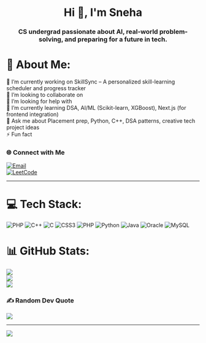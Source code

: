 <h1 align="center">Hi 👋, I'm Sneha</h1>
<h3 align="center">CS undergrad passionate about AI, real-world problem-solving, and preparing for a future in tech.</h3>

# 💫 About Me:
🔭 I’m currently working on SkillSync – A personalized skill-learning scheduler and progress tracker<br>👯 I’m looking to collaborate on<br>🤝 I’m looking for help with<br>🌱 I’m currently learning DSA, AI/ML (Scikit-learn, XGBoost), Next.js (for frontend integration)<br>💬 Ask me about Placement prep, Python, C++, DSA patterns, creative tech project ideas<br>⚡ Fun fact


### 🌐 Connect with Me  
[![Email](https://img.shields.io/badge/Gmail-D14836?style=for-the-badge&logo=gmail&logoColor=white)](mailto:snehac9873@gmail.com)  
[![LeetCode](https://img.shields.io/badge/LeetCode-FFA116?style=for-the-badge&logo=leetcode&logoColor=black)](https://leetcode.com/sneha479)

---
# 💻 Tech Stack:
![PHP](https://img.shields.io/badge/php-%23777BB4.svg?style=for-the-badge&logo=php&logoColor=white) ![C++](https://img.shields.io/badge/c++-%2300599C.svg?style=for-the-badge&logo=c%2B%2B&logoColor=white) ![C](https://img.shields.io/badge/c-%2300599C.svg?style=for-the-badge&logo=c&logoColor=white) ![CSS3](https://img.shields.io/badge/css3-%231572B6.svg?style=for-the-badge&logo=css3&logoColor=white) ![PHP](https://img.shields.io/badge/php-%23777BB4.svg?style=for-the-badge&logo=php&logoColor=white) ![Python](https://img.shields.io/badge/python-3670A0?style=for-the-badge&logo=python&logoColor=ffdd54) ![Java](https://img.shields.io/badge/java-%23ED8B00.svg?style=for-the-badge&logo=openjdk&logoColor=white) ![Oracle](https://img.shields.io/badge/Oracle-F80000?style=for-the-badge&logo=oracle&logoColor=white) ![MySQL](https://img.shields.io/badge/mysql-4479A1.svg?style=for-the-badge&logo=mysql&logoColor=white)
# 📊 GitHub Stats:
![](https://github-readme-stats.vercel.app/api?username=snehac005&theme=dark&hide_border=false&include_all_commits=false&count_private=false)<br/>
![](https://nirzak-streak-stats.vercel.app/?user=snehac005&theme=dark&hide_border=false)<br/>
![](https://github-readme-stats.vercel.app/api/top-langs/?username=snehac005&theme=dark&hide_border=false&include_all_commits=false&count_private=false&layout=compact)

### ✍️ Random Dev Quote
![](https://quotes-github-readme.vercel.app/api?type=horizontal&theme=radical)

---
[![](https://visitcount.itsvg.in/api?id=snehac005&icon=0&color=0)](https://visitcount.itsvg.in)

<!-- Proudly created with GPRM ( https://gprm.itsvg.in ) -->
